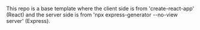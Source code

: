This repo is a base template where the client side is from 'create-react-app' (React) and the server side is from 'npx express-generator --no-view server' (Express).
